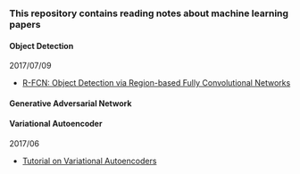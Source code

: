 ### This repository contains reading notes about machine learning papers
#### Object Detection
2017/07/09
* [R-FCN: Object Detection via Region-based Fully Convolutional Networks](detection/R_FCN.md)
#### Generative Adversarial Network
#### Variational Autoencoder
2017/06
* [Tutorial on Variational Autoencoders](vae/Tutorial_on_Variational_Autoencoders.md)
